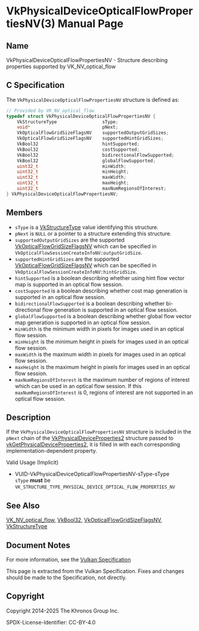 # VkPhysicalDeviceOpticalFlowPropertiesNV(3) Manual Page

## Name

VkPhysicalDeviceOpticalFlowPropertiesNV - Structure describing properties supported by VK\_NV\_optical\_flow



## [](#_c_specification)C Specification

The `VkPhysicalDeviceOpticalFlowPropertiesNV` structure is defined as:

```c++
// Provided by VK_NV_optical_flow
typedef struct VkPhysicalDeviceOpticalFlowPropertiesNV {
    VkStructureType                 sType;
    void*                           pNext;
    VkOpticalFlowGridSizeFlagsNV    supportedOutputGridSizes;
    VkOpticalFlowGridSizeFlagsNV    supportedHintGridSizes;
    VkBool32                        hintSupported;
    VkBool32                        costSupported;
    VkBool32                        bidirectionalFlowSupported;
    VkBool32                        globalFlowSupported;
    uint32_t                        minWidth;
    uint32_t                        minHeight;
    uint32_t                        maxWidth;
    uint32_t                        maxHeight;
    uint32_t                        maxNumRegionsOfInterest;
} VkPhysicalDeviceOpticalFlowPropertiesNV;
```

## [](#_members)Members

- `sType` is a [VkStructureType](https://registry.khronos.org/vulkan/specs/latest/man/html/VkStructureType.html) value identifying this structure.
- `pNext` is `NULL` or a pointer to a structure extending this structure.
- []()`supportedOutputGridSizes` are the supported [VkOpticalFlowGridSizeFlagsNV](https://registry.khronos.org/vulkan/specs/latest/man/html/VkOpticalFlowGridSizeFlagsNV.html) which can be specified in `VkOpticalFlowSessionCreateInfoNV`::`outputGridSize`.
- []()`supportedHintGridSizes` are the supported [VkOpticalFlowGridSizeFlagsNV](https://registry.khronos.org/vulkan/specs/latest/man/html/VkOpticalFlowGridSizeFlagsNV.html) which can be specified in `VkOpticalFlowSessionCreateInfoNV`::`hintGridSize`.
- []()`hintSupported` is a boolean describing whether using hint flow vector map is supported in an optical flow session.
- []()`costSupported` is a boolean describing whether cost map generation is supported in an optical flow session.
- []()`bidirectionalFlowSupported` is a boolean describing whether bi-directional flow generation is supported in an optical flow session.
- []()`globalFlowSupported` is a boolean describing whether global flow vector map generation is supported in an optical flow session.
- []()`minWidth` is the minimum width in pixels for images used in an optical flow session.
- []()`minHeight` is the minimum height in pixels for images used in an optical flow session.
- []()`maxWidth` is the maximum width in pixels for images used in an optical flow session.
- []()`maxHeight` is the maximum height in pixels for images used in an optical flow session.
- []()`maxNumRegionsOfInterest` is the maximum number of regions of interest which can be used in an optical flow session. If this `maxNumRegionsOfInterest` is 0, regions of interest are not supported in an optical flow session.

## [](#_description)Description

If the `VkPhysicalDeviceOpticalFlowPropertiesNV` structure is included in the `pNext` chain of the [VkPhysicalDeviceProperties2](https://registry.khronos.org/vulkan/specs/latest/man/html/VkPhysicalDeviceProperties2.html) structure passed to [vkGetPhysicalDeviceProperties2](https://registry.khronos.org/vulkan/specs/latest/man/html/vkGetPhysicalDeviceProperties2.html), it is filled in with each corresponding implementation-dependent property.

Valid Usage (Implicit)

- [](#VUID-VkPhysicalDeviceOpticalFlowPropertiesNV-sType-sType)VUID-VkPhysicalDeviceOpticalFlowPropertiesNV-sType-sType  
  `sType` **must** be `VK_STRUCTURE_TYPE_PHYSICAL_DEVICE_OPTICAL_FLOW_PROPERTIES_NV`

## [](#_see_also)See Also

[VK\_NV\_optical\_flow](https://registry.khronos.org/vulkan/specs/latest/man/html/VK_NV_optical_flow.html), [VkBool32](https://registry.khronos.org/vulkan/specs/latest/man/html/VkBool32.html), [VkOpticalFlowGridSizeFlagsNV](https://registry.khronos.org/vulkan/specs/latest/man/html/VkOpticalFlowGridSizeFlagsNV.html), [VkStructureType](https://registry.khronos.org/vulkan/specs/latest/man/html/VkStructureType.html)

## [](#_document_notes)Document Notes

For more information, see the [Vulkan Specification](https://registry.khronos.org/vulkan/specs/latest/html/vkspec.html#VkPhysicalDeviceOpticalFlowPropertiesNV)

This page is extracted from the Vulkan Specification. Fixes and changes should be made to the Specification, not directly.

## [](#_copyright)Copyright

Copyright 2014-2025 The Khronos Group Inc.

SPDX-License-Identifier: CC-BY-4.0